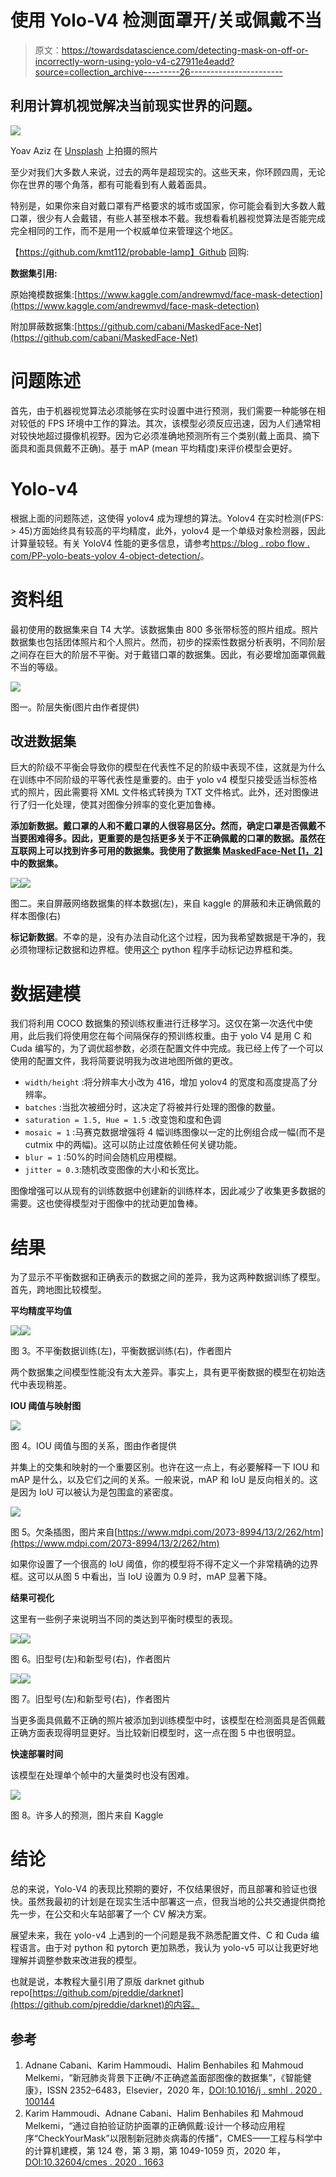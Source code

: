 # 使用 Yolo-V4 检测面罩开/关或佩戴不当

> 原文：<https://towardsdatascience.com/detecting-mask-on-off-or-incorrectly-worn-using-yolo-v4-c27911e4eadd?source=collection_archive---------26----------------------->

## 利用计算机视觉解决当前现实世界的问题。

![](img/4575fac92260932b096e0b86f19ccd6c.png)

Yoav Aziz 在 [Unsplash](https://unsplash.com?utm_source=medium&utm_medium=referral) 上拍摄的照片

至少对我们大多数人来说，过去的两年是超现实的。这些天来，你环顾四周，无论你在世界的哪个角落，都有可能看到有人戴着面具。

特别是，如果你来自对戴口罩有严格要求的城市或国家，你可能会看到大多数人戴口罩，很少有人会戴错，有些人甚至根本不戴。我想看看机器视觉算法是否能完成完全相同的工作，而不是用一个权威单位来管理这个地区。

【https://github.com/kmt112/probable-lamp】Github 回购:

**数据集引用:**

原始掩模数据集:[https://www.kaggle.com/andrewmvd/face-mask-detection](https://www.kaggle.com/andrewmvd/face-mask-detection)

附加屏蔽数据集:[https://github.com/cabani/MaskedFace-Net](https://github.com/cabani/MaskedFace-Net)

# 问题陈述

首先，由于机器视觉算法必须能够在实时设置中进行预测，我们需要一种能够在相对较低的 FPS 环境中工作的算法。其次，该模型必须反应迅速，因为人们通常相对较快地超过摄像机视野。因为它必须准确地预测所有三个类别(戴上面具、摘下面具和面具佩戴不正确)。基于 mAP (mean 平均精度)来评价模型会更好。

# Yolo-v4

根据上面的问题陈述，这使得 yolov4 成为理想的算法。Yolov4 在实时检测(FPS: > 45)方面始终具有较高的平均精度，此外，yolov4 是一个单级对象检测器，因此计算量较轻。有关 YoloV4 性能的更多信息，请参考[https://blog . robo flow . com/PP-yolo-beats-yolov 4-object-detection/](https://blog.roboflow.com/pp-yolo-beats-yolov4-object-detection/)。

# 资料组

最初使用的数据集来自 T4 大学。该数据集由 800 多张带标签的照片组成。照片数据集也包括团体照片和个人照片。然而，初步的探索性数据分析表明，不同阶层之间存在巨大的阶层不平衡。对于戴错口罩的数据集。因此，有必要增加面罩佩戴不当的等级。

![](img/2e8b5ca3dfcb50ba4aee7dc29b5e0a7f.png)

图一。阶层失衡(图片由作者提供)

## 改进数据集

巨大的阶级不平衡会导致你的模型在代表性不足的阶级中表现不佳，这就是为什么在训练中不同阶级的平等代表性是重要的。由于 yolo v4 模型只接受适当标签格式的照片，因此需要将 XML 文件格式转换为 TXT 文件格式。此外，还对图像进行了归一化处理，使其对图像分辨率的变化更加鲁棒。

**添加新数据。戴口罩的人和不戴口罩的人很容易区分。然而，确定口罩是否佩戴不当要困难得多。因此，更重要的是包括更多关于不正确佩戴的口罩的数据。虽然在互联网上可以找到许多可用的数据集。我使用了数据集 [MaskedFace-Net [1，2]](https://github.com/cabani/MaskedFace-Net) 中的数据集。**

![](img/12ec022f3794490dd0eedda7c02cc2b2.png)![](img/7107fbec57482c81efc940ad4ab148ca.png)

图二。来自屏蔽网络数据集的样本数据(左)，来自 kaggle 的屏蔽和未正确佩戴的样本图像(右)

**标记新数据**。不幸的是，没有办法自动化这个过程，因为我希望数据是干净的，我必须物理标记数据和边界框。使用[这个](https://github.com/Cartucho/OpenLabeling) python 程序手动标记边界框和类。

# 数据建模

我们将利用 COCO 数据集的预训练权重进行迁移学习。这仅在第一次迭代中使用，此后我们将使用您在每个间隔保存的预训练权重。由于 yolo V4 是用 C 和 Cuda 编写的，为了调优超参数，必须在配置文件中完成。我已经上传了一个可以使用的配置文件，我将简要说明我为改进地图所做的更改。

*   `width/height` :将分辨率大小改为 416，增加 yolov4 的宽度和高度提高了分辨率。
*   `batches` :当批次被细分时，这决定了将被并行处理的图像的数量。
*   `saturation = 1.5, Hue = 1.5` :改变饱和度和色调
*   `mosaic = 1` :马赛克数据增强将 4 幅训练图像以一定的比例组合成一幅(而不是 cutmix 中的两幅)。这可以防止过度依赖任何关键功能。
*   `blur = 1` :50%的时间会随机应用模糊。
*   `jitter = 0.3`:随机改变图像的大小和长宽比。

图像增强可以从现有的训练数据中创建新的训练样本，因此减少了收集更多数据的需要。这也使得模型对于图像中的扰动更加鲁棒。

# 结果

为了显示不平衡数据和正确表示的数据之间的差异，我为这两种数据训练了模型。首先，跨地图比较模型。

**平均精度平均值**

![](img/e2b033aab87d3ee961d7f7cfa1817fd4.png)![](img/e1f87aad4f18e83803853aa0b29038b8.png)

图 3。不平衡数据训练(左)，平衡数据训练(右)，作者图片

两个数据集之间模型性能没有太大差异。事实上，具有更平衡数据的模型在初始迭代中表现稍差。

**IOU 阈值与映射图**

![](img/6cc054928d6854dc75fe0b9c7fa91987.png)

图 4。IOU 阈值与图的关系，图由作者提供

并集上的交集和映射的一个重要区别。也许在这一点上，有必要解释一下 IOU 和 mAP 是什么，以及它们之间的关系。一般来说，mAP 和 IoU 是反向相关的。这是因为 IoU 可以被认为是包围盒的紧密度。

![](img/08c05679c71b5546c0e4a6cfae355027.png)

图 5。欠条插图，图片来自[https://www.mdpi.com/2073-8994/13/2/262/htm](https://www.mdpi.com/2073-8994/13/2/262/htm)

如果你设置了一个很高的 IoU 阈值，你的模型将不得不定义一个非常精确的边界框。这可以从图 5 中看出，当 IoU 设置为 0.9 时，mAP 显著下降。

**结果可视化**

这里有一些例子来说明当不同的类达到平衡时模型的表现。

![](img/2e91783acb44a76b69f5d5cb4c8e632f.png)![](img/e6f133535547ca20a7a3cdffd1965bc9.png)

图 6。旧型号(左)和新型号(右)，作者图片

![](img/ea60cb852234f983eff256636731c4a7.png)![](img/ad68f09af15ab3544ed717f610d032e4.png)

图 7。旧型号(左)和新型号(右)，作者图片

当更多面具佩戴不正确的照片被添加到训练模型中时，该模型在检测面具是否佩戴正确方面表现得明显更好。当比较新旧模型时，这一点在图 5 中也很明显。

**快速部署时间**

该模型在处理单个帧中的大量类时也没有困难。

![](img/dfb20668b33da5835f7126b5766464af.png)

图 8。许多人的预测，图片来自 Kaggle

# 结论

总的来说，Yolo-V4 的表现比预期的要好，不仅结果很好，而且部署和验证也很快。虽然我最初的计划是在现实生活中部署这一点，但我当地的公共交通提供商抢先一步，在公交和火车站部署了一个 CV 解决方案。

展望未来，我在 yolo-v4 上遇到的一个问题是我不熟悉配置文件、C 和 Cuda 编程语言。由于对 python 和 pytorch 更加熟悉，我认为 yolo-v5 可以让我更好地理解并调整参数来改进我的模型。

也就是说，本教程大量引用了原版 darknet github repo[https://github.com/pjreddie/darknet](https://github.com/pjreddie/darknet)的内容。

## 参考

1.  Adnane Cabani、Karim Hammoudi、Halim Benhabiles 和 Mahmoud Melkemi，“新冠肺炎背景下正确/不正确遮盖面部图像的数据集”，《智能健康》，ISSN 2352–6483，Elsevier，2020 年，[DOI:10.1016/j . smhl . 2020 . 100144](https://doi.org/10.1016/j.smhl.2020.100144)
2.  Karim Hammoudi、Adnane Cabani、Halim Benhabiles 和 Mahmoud Melkemi，“通过自拍验证防护面罩的正确佩戴:设计一个移动应用程序“CheckYourMask”以限制新冠肺炎病毒的传播”，CMES——工程与科学中的计算机建模，第 124 卷，第 3 期，第 1049-1059 页，2020 年，[DOI:10.32604/cmes . 2020 . 1663](https://www.techscience.com/CMES/v124n3/39927)